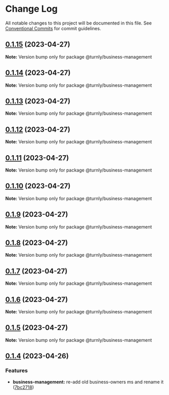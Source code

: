 # Change Log

All notable changes to this project will be documented in this file.
See [Conventional Commits](https://conventionalcommits.org) for commit guidelines.

## [0.1.15](https://github.com/turnly/turnly/compare/v0.1.14...v0.1.15) (2023-04-27)

**Note:** Version bump only for package @turnly/business-management





## [0.1.14](https://github.com/turnly/turnly/compare/v0.1.13...v0.1.14) (2023-04-27)

**Note:** Version bump only for package @turnly/business-management





## [0.1.13](https://github.com/turnly/turnly/compare/v0.1.12...v0.1.13) (2023-04-27)

**Note:** Version bump only for package @turnly/business-management





## [0.1.12](https://github.com/turnly/turnly/compare/v0.1.11...v0.1.12) (2023-04-27)

**Note:** Version bump only for package @turnly/business-management





## [0.1.11](https://github.com/turnly/turnly/compare/v0.1.10...v0.1.11) (2023-04-27)

**Note:** Version bump only for package @turnly/business-management





## [0.1.10](https://github.com/turnly/turnly/compare/v0.1.9...v0.1.10) (2023-04-27)

**Note:** Version bump only for package @turnly/business-management





## [0.1.9](https://github.com/turnly/turnly/compare/v0.1.8...v0.1.9) (2023-04-27)

**Note:** Version bump only for package @turnly/business-management





## [0.1.8](https://github.com/turnly/turnly/compare/v0.1.7...v0.1.8) (2023-04-27)

**Note:** Version bump only for package @turnly/business-management





## [0.1.7](https://github.com/turnly/turnly/compare/v0.1.6...v0.1.7) (2023-04-27)

**Note:** Version bump only for package @turnly/business-management





## [0.1.6](https://github.com/turnly/turnly/compare/v0.1.5...v0.1.6) (2023-04-27)

**Note:** Version bump only for package @turnly/business-management





## [0.1.5](https://github.com/turnly/turnly/compare/v0.1.4...v0.1.5) (2023-04-27)

**Note:** Version bump only for package @turnly/business-management





## [0.1.4](https://github.com/turnly/turnly/compare/v0.1.3...v0.1.4) (2023-04-26)


### Features

* **business-management:** re-add old business-owners ms and rename it ([7bc2718](https://github.com/turnly/turnly/commit/7bc2718b2ef353ce2858d53f92aedd335368343d))
